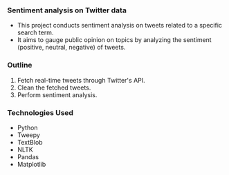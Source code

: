 ### Sentiment analysis on Twitter data
- This project conducts sentiment analysis on tweets related to a specific search term. 
- It aims to gauge public opinion on topics by analyzing the sentiment (positive, neutral, negative) of tweets.

### Outline
1. Fetch real-time tweets through Twitter's API.
2. Clean the fetched tweets.
3. Perform sentiment analysis. 

### Technologies Used
- Python
- Tweepy
- TextBlob
- NLTK
- Pandas
- Matplotlib

